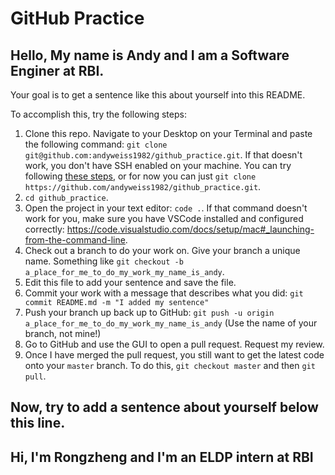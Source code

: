 # GitHub Practice

## Hello, My name is Andy and I am a Software Enginer at RBI.

Your goal is to get a sentence like this about yourself into this README.

To accomplish this, try the following steps:

1. Clone this repo. Navigate to your Desktop on your Terminal and paste the following command: `git clone git@github.com:andyweiss1982/github_practice.git`. If that doesn't work, you don't have SSH enabled on your machine. You can try following [these steps](https://help.github.com/en/github/authenticating-to-github/connecting-to-github-with-ssh), or for now you can just `git clone https://github.com/andyweiss1982/github_practice.git`.
2. `cd github_practice`.
3. Open the project in your text editor: `code .`. If that command doesn't work for you, make sure you have VSCode installed and configured correctly: https://code.visualstudio.com/docs/setup/mac#_launching-from-the-command-line.
4. Check out a branch to do your work on. Give your branch a unique name. Something like `git checkout -b a_place_for_me_to_do_my_work_my_name_is_andy`.
5. Edit this file to add your sentence and save the file.
6. Commit your work with a message that describes what you did: `git commit README.md -m "I added my sentence"`
7. Push your branch up back up to GitHub: `git push -u origin a_place_for_me_to_do_my_work_my_name_is_andy` (Use the name of your branch, not mine!)
8. Go to GitHub and use the GUI to open a pull request. Request my review.
9. Once I have merged the pull request, you still want to get the latest code onto your `master` branch. To do this, `git checkout master` and then `git pull`.

## Now, try to add a sentence about yourself below this line.
## Hi, I'm Rongzheng and I'm an ELDP intern at RBI
